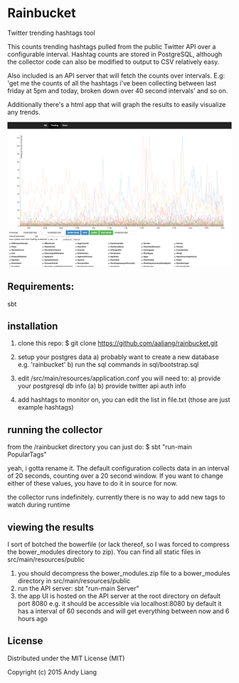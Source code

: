 # Rainbucket
Twitter trending hashtags tool

This counts trending hashtags pulled from the public Twitter API over a configurable interval.
Hashtag counts are stored in PostgreSQL, although the collector code can also be modified to output
to CSV relatively easy.

Also included is an API server that will fetch the counts over intervals. E.g: 'get me the counts of
all the hashtags i've been collecting between last friday at 5pm and today, broken down over 40 second
intervals' and so on.

Additionally there's a html app that will graph the results to easily visualize any trends.

![Alt text](https://github.com/aaliang/rainbucket/blob/master/screenshot.png "screenshot")

Requirements:
-------------
sbt

installation
-------------
1) clone this repo:
$ git clone https://github.com/aaliang/rainbucket.git

2) setup your postgres data
  a) probably want to create a new database e.g. 'rainbucket'
  b) run the sql commands in sql/bootstrap.sql

3) edit /src/main/resources/application.conf
  you will need to:
  a) provide your postgresql db info (a)
  b) provide twitter api auth info

3) add hashtags to monitor on, you can edit the list in file.txt (those are just example hashtags)


running the collector
---------------------
   from the /rainbucket directory you can just do:
   $ sbt "run-main PopularTags"

   yeah, i gotta rename it. The default configuration collects data in an interval of 20 seconds, counting over a 20 second window.
   If you want to change either of these values, you have to do it in source for now.

   the collector runs indefinitely. currently there is no way to add new tags to watch during runtime

viewing the results
-------------------
I sort of botched the bowerfile (or lack thereof, so I was forced to compress the bower_modules directory to zip). You can find all static files in src/main/resources/public

1) you should decompress the bower_modules.zip file to a bower_modules directory in src/main/resources/public
2) run the API server: sbt "run-main Server"
3) the app UI is hosted on the API server at the root directory on default port 8080 e.g. it should be accessible via localhost:8080
  by default it has a interval of 60 seconds and will get everything between now and 6 hours ago
 
License
-------
Distributed under the MIT License (MIT)

Copyright (c) 2015 Andy Liang
